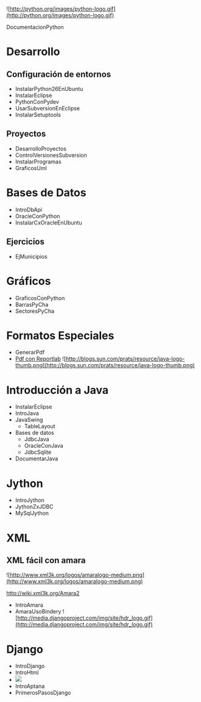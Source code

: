 ![http://python.org/images/python-logo.gif](http://python.org/images/python-logo.gif)

DocumentacionPython
# Desarrollo #
## Configuración de entornos ##
  * InstalarPython26EnUbuntu
  * InstalarEclipse
  * PythonConPydev
  * UsarSubversionEnEclipse
  * InstalarSetuptools
## Proyectos ##
  * DesarrolloProyectos
  * ControlVersionesSubversion
  * InstalarProgramas
  * GraficosUml
# Bases de Datos #
  * IntroDbApi
  * OracleConPython
  * InstalarCxOracleEnUbuntu
## Ejercicios ##
  * EjMunicipios
# Gráficos #
  * GraficosConPython
  * BarrasPyCha
  * SectoresPyCha
# Formatos Especiales #
  * GenerarPdf
  * [Pdf con Reportlab](IntroReportlab.md)
![http://blogs.sun.com/prats/resource/java-logo-thumb.png](http://blogs.sun.com/prats/resource/java-logo-thumb.png)
# Introducción a Java #
  * InstalarEclipse
  * IntroJava
  * JavaSwing
    * TableLayout
  * Bases de datos
    * JdbcJava
    * OracleConJava
    * JdbcSqlite
  * DocumentarJava
# Jython #
  * IntroJython
  * JythonZxJDBC
  * MySqlJython

# XML #
## XML fácil con amara ##
![http://www.xml3k.org/logos/amaralogo-medium.png](http://www.xml3k.org/logos/amaralogo-medium.png)

http://wiki.xml3k.org/Amara2
  * IntroAmara
  * AmaraUsoBindery
![http://media.djangoproject.com/img/site/hdr_logo.gif](http://media.djangoproject.com/img/site/hdr_logo.gif)
# Django #
  * IntroDjango
  * IntroHtml
  * [![](http://www.opera.com/bitmaps/company/education/wsc_88x31.jpg)](http://www.opera.com/wsc/)
  * IntroAptana
  * PrimerosPasosDjango